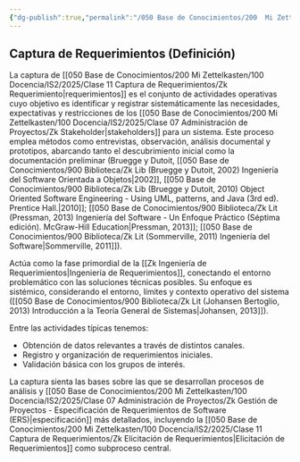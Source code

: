 ```yaml
---
{"dg-publish":true,"permalink":"/050 Base de Conocimientos/200  Mi Zettelkasten/100 Docencia/IS2/2025/Clase 11 Captura de Requerimientos/Zk Captura de Requerimientos (Definición)/","tags":["#digitalGarden"]}
---
```


## Captura de Requerimientos (Definición)

La captura de [[050 Base de Conocimientos/200  Mi Zettelkasten/100 Docencia/IS2/2025/Clase 11 Captura de Requerimientos/Zk Requerimiento\|requerimientos]] es el conjunto de actividades operativas cuyo objetivo es identificar y registrar sistemáticamente las necesidades, expectativas y restricciones de los [[050 Base de Conocimientos/200  Mi Zettelkasten/100 Docencia/IS2/2025/Clase 07 Administración de Proyectos/Zk Stakeholder\|stakeholders]] para un sistema. Este proceso emplea métodos como entrevistas, observación, análisis documental y prototipos, abarcando tanto el descubrimiento inicial como la documentación preliminar (Bruegge y Dutoit, [[050 Base de Conocimientos/900 Biblioteca/Zk Lib (Bruegge y Dutoit, 2002) Ingeniería del Software Orientada a Objetos\|2002]], [[050 Base de Conocimientos/900 Biblioteca/Zk Lib (Bruegge y Dutoit, 2010) Object Oriented Software Engineering -  Using UML, patterns, and Java (3rd ed). Prentice Hall.\|2010]]; [[050 Base de Conocimientos/900 Biblioteca/Zk Lit (Pressman, 2013) Ingeniería del Software - Un Enfoque Práctico (Séptima edición). McGraw-Hill Education\|Pressman, 2013]]; [[050 Base de Conocimientos/900 Biblioteca/Zk Lit (Sommerville, 2011) Ingeniería del Software\|Sommerville, 2011]]).

Actúa como la fase primordial de la [[Zk Ingeniería de Requerimientos\|Ingeniería de Requerimientos]], conectando el entorno problemático con las soluciones técnicas posibles. Su enfoque es sistémico, considerando el entorno, límites y contexto operativo del sistema ([[050 Base de Conocimientos/900 Biblioteca/Zk Lit (Johansen Bertoglio, 2013) Introducción a la Teoría General de Sistemas\|Johansen, 2013]]).

Entre las actividades típicas tenemos:

- Obtención de datos relevantes a través de distintos canales.
- Registro y organización de requerimientos iniciales.
- Validación básica con los grupos de interés.

La captura sienta las bases sobre las que se desarrollan procesos de análisis y [[050 Base de Conocimientos/200  Mi Zettelkasten/100 Docencia/IS2/2025/Clase 07 Administración de Proyectos/Zk Gestión de Proyectos - Especificación de Requerimientos de Software (ERS)\|especificación]] más detallados, incluyendo la [[050 Base de Conocimientos/200  Mi Zettelkasten/100 Docencia/IS2/2025/Clase 11 Captura de Requerimientos/Zk Elicitación de Requerimientos\|Elicitación de Requerimientos]] como subproceso central.